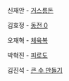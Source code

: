 
신재안 - [거스름돈](https://www.acmicpc.net/problem/5585)

김효정 - [동전 0](https://www.acmicpc.net/problem/11047)

오재혁 - [체육복](https://school.programmers.co.kr/learn/courses/30/lessons/42862)

박혁진 - [피로도](https://www.acmicpc.net/problem/22864)

김진석 - [큰 수 만들기](https://school.programmers.co.kr/learn/courses/30/lessons/42883)

